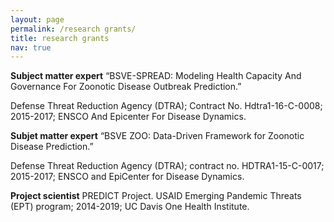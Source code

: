 ```yaml
---
layout: page
permalink: /research grants/
title: research grants
nav: true
---
```


<b>Subject matter expert</b> “BSVE-SPREAD:  Modeling Health Capacity And Governance For Zoonotic Disease Outbreak Prediction.” 

Defense Threat Reduction Agency (DTRA); Contract No. Hdtra1-16-C-0008; 2015-2017; ENSCO And Epicenter For Disease Dynamics. 


<b>Subjet matter expert</b> “BSVE ZOO: Data-Driven Framework for Zoonotic Disease Prediction.” 

Defense Threat Reduction Agency (DTRA); contract no. HDTRA1-15-C-0017; 2015-2017; ENSCO and EpiCenter for Disease Dynamics. 


<b>Project scientist</b> PREDICT Project. USAID Emerging Pandemic Threats (EPT) program; 2014-2019; UC Davis One Health Institute. 
